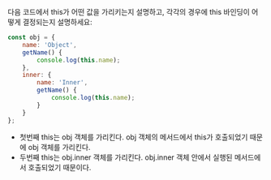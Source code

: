 다음 코드에서 this가 어떤 값을 가리키는지 설명하고, 각각의 경우에 this 바인딩이 어떻게 결정되는지 설명하세요:
```javascript
const obj = {
    name: 'Object',
    getName() {
        console.log(this.name);
    },
    inner: {
        name: 'Inner',
        getName() {
            console.log(this.name);
        }
    }
};
```

- 첫번째 this는 obj 객체를 가리킨다. obj 객체의 메서드에서 this가 호출되었기 때문에 obj 객체를 가리킨다.
- 두번째 this는 obj.inner 객체를 가리킨다. obj.inner 객체 안에서 실행된 메서드에서 호출되었기 때문이다.  
